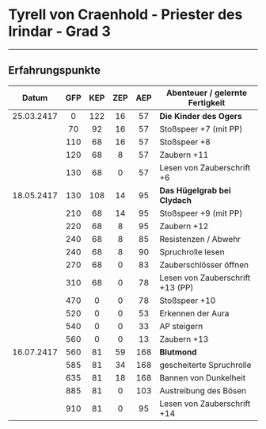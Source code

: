 # Tyrell von Craenhold - Priester des Irindar - Grad 3

---

## Erfahrungspunkte

|   Datum    | GFP | KEP | ZEP | AEP | Abenteuer / gelernte Fertigkeit  |
| :--------: | :-: | :-: | :-: | :-: | -------------------------------- |
| 25.03.2417 |  0  | 122 | 16  | 57  | **Die Kinder des Ogers**         |
|            | 70  | 92  | 16  | 57  | Stoßspeer +7 (mit PP)            |
|            | 110 | 68  | 16  | 57  | Stoßspeer +8                     |
|            | 120 | 68  |  8  | 57  | Zaubern +11                      |
|            | 130 | 68  |  0  | 57  | Lesen von Zauberschrift +6       |
| 18.05.2417 | 130 | 108 | 14  | 95  | **Das Hügelgrab bei Clydach**    |
|            | 210 | 68  | 14  | 95  | Stoßspeer +9 (mit PP)            |
|            | 220 | 68  |  8  | 95  | Zaubern +12                      |
|            | 240 | 68  |  8  | 85  | Resistenzen / Abwehr             |
|            | 240 | 68  |  8  | 90  | Spruchrolle lesen                |
|            | 270 | 68  |  0  | 83  | Zauberschlösser öffnen           |
|            | 310 | 68  |  0  | 78  | Lesen von Zauberschrift +13 (PP) |
|            | 470 |  0  |  0  | 78  | Stoßspeer +10                    |
|            | 520 |  0  |  0  | 53  | Erkennen der Aura                |
|            | 540 |  0  |  0  | 33  | AP steigern                      |
|            | 560 |  0  |  0  | 13  | Zaubern +13                      |
| 16.07.2417 | 560 | 81  | 59  | 168 | **Blutmond**                     |
|            | 585 | 81  | 34  | 168 | gescheiterte Spruchrolle         |
|            | 635 | 81  | 18  | 168 | Bannen von Dunkelheit            |
|            | 885 | 81  |  0  | 103 | Austreibung des Bösen            |
|            | 910 | 81  |  0  | 95  | Lesen von Zauberschrift +14      |
